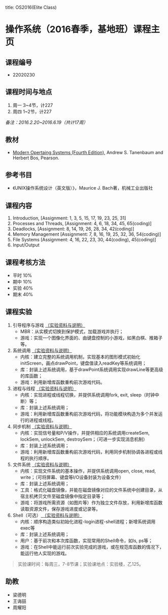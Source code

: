 title: OS2016(Elite Class)

# 操作系统（2016春季，基地班）课程主页

## 课程编号
- 22020230

## 课程时间与地点
1. 周一 3~4节，计227
2. 周四 1~2节，计227

_备注：2016.2.20~2016.6.19（共计17周）_

## 教材
- [Modern Opertaing Systems (Fourth Edition)](http://www.amazon.cn/图书/dp/013359162X), Andrew S. Tanenbaum and Herbert Bos, Pearson.

## 参考书目
- 《UNIX操作系统设计（英文版）》，Maurice J. Bach著，机械工业出版社

## 课程内容
1. Introduction, [Assignment: 1, 3, 5, 15, 17, 19, 23, 25, 31]
2. Processes and Threads, [Assignment: 4, 6, 18, 34, 45, 65(coding)]
3. Deadlocks, [Assignment: 8, 14, 19, 26, 28, 34, 42(coding)]
3. Memory Management [Assignment: 7, 8, 16, 19, 25, 32, 36, 54(coding)]
4. File Systems [Assignment: 4, 16, 22, 23, 30, 44(coding), 45(coding)]
5. Input/Output

## 课程考核方法
- 平时 10%
- 期中 10%
- 实验 40%
- 期末 40%

## 课程实验
<ol>
<li>引导程序与游戏 <a href="static/2016-02-24-lab-01.pdf"> （实验资料与说明）</a>
<ul>
<li>MBR：从实模式切换到保护模式，加载游戏并执行；</li>
<li>游戏：实现一个图像化界面的、由键盘控制的小游戏，如黑白棋、推箱子等。</li>
</ul></li>

<li>系统调用 <a href="static/2016-03-13-lab-02.pdf"> （实验资料与说明）</a>
<ul>
<li>内核：建立完整的系统调用机制，实现基本的图形模式初始化initScreen，画点drawPoint，键盘值读入readKey等系统调用；</li>
<li>库：封装上述系统调用，基于drawPoint系统调用实现drawLine等更高级的库函数；</li>
<li>游戏：利用新增库函数重构前次游戏代码。</li>
</ul></li>

<li>进程与线程 <a href="static/2016-04-04-lab-03.pdf"> （实验资料与说明）</a>
<ul>
<li>内核：实现进程或线程切换，并提供系统调用fork, exit, sleep（时钟中断）等；</li>
<li>库：封装上述系统调用；</li>
<li>游戏：利用新增库函数重构前次游戏代码，将功能模块构造为多个并发运行的进程或线程。</li>
</ul></li>

<li>同步机制 <a href="static/2016-04-27-lab-04.pdf"> （实验资料与说明）</a>
<ul>
<li>内核：实现信号量和P/V操作，并提供相应的系统调用createSem, lockSem, unlockSem, destroySem；（可进一步实现消息机制）</li>
<li>库：封装上述系统调用；</li>
<li>游戏：利用新增库函数重构前次游戏代码，利用同步机制协调各进程或线程的执行顺序。</li>
</ul></li>

<li>文件系统 <a href="static/2016-05-18-lab-05.pdf"> （实验资料与说明）</a>
<ul>
<li>内核：实现文件系统的基本操作，并提供系统调用open, close, read, write；（可将屏幕、键盘等I/O设备封装为设备文件）</li>
<li>库：封装上述系统调用；</li>
<li>工具：格式化磁盘镜像，并能在磁盘镜像对应的文件系统中创建目录，从宿主机拷贝文件至磁盘镜像中指定目录等；</li>
<li>游戏：将游戏所需资源（如图片等）作为独立文件存放，利用新增库函数读取资源文件，保存游戏进度或记录等。</li>
</ul></li>

<li>Shell（可选）<a href="static/2016-06-07-lab-06.pdf"> （实验资料与说明）</a>
<ul>
<li>内核：顺序构造类似初始化进程-login进程-shell进程；新增系统调用exec等</li>
<li>库：封装上述系统调用；</li>
<li>用户：基于前次和本次库函数，实现常用的Shell命令，如ls, ps等；</li>
<li>游戏：在Shell中能运行前次实验完成的游戏，或在规范库函数的情况下，能运行他人实现的游戏。</li>
</ul></li>
</ol>

> 实验课时间：每周三，7-8节课；实验课地点：实验楼，乙125。

## 助教
- 梁德明
- 王诲喆
- 周耀阳
